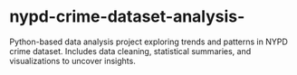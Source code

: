 # nypd-crime-dataset-analysis-
Python-based data analysis project exploring trends and patterns in NYPD crime dataset. Includes data cleaning, statistical summaries, and visualizations to uncover insights.
